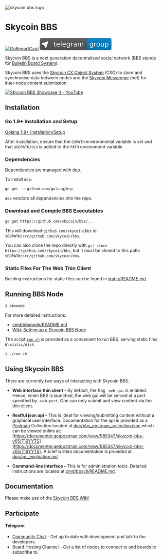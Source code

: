 ![skycoin bbs logo](https://user-images.githubusercontent.com/26845312/32426755-274b72b0-c282-11e7-989f-dc8870f4635e.png)

# Skycoin BBS

[![GoReportCard](https://goreportcard.com/badge/skycoin/bbs)](https://goreportcard.com/report/skycoin/bbs)
[![Telegram group link](telegram-group.svg)](https://t.me/skycoinbbs)

Skycoin BBS is a next generation decentralised social network (BBS stands for [Bulletin Board System](https://en.wikipedia.org/wiki/Bulletin_board_system)).

Skycoin BBS uses the [Skycoin CX Object System](https://github.com/skycoin/cxo) (CXO) to store and synchronise data between nodes and the [Skycoin Messenger](https://github.com/skycoin/net) (net) for inter-node content submission.

[![Skycoin BBS Showcase 4 - YouTube](https://i.ytimg.com/vi/6ZqwgefYauU/0.jpg)](https://youtu.be/6ZqwgefYauU)

## Installation

### Go 1.9+ Installation and Setup

[Golang 1.9+ Installation/Setup](https://github.com/skycoin/skycoin/blob/develop/Installation.md)

After installation, ensure that the `GOPATH` environmental variable is set and that `$GOPATH/bin` is added to the `PATH` environment variable.

### Dependencies

Dependencies are managed with [dep](https://github.com/golang/dep).

To install `dep`:

```sh
go get -u github.com/golang/dep
```

`dep` vendors all dependencies into the repo.

### Download and Compile BBS Executables

```sh
go get https://github.com/skycoin/bbs/...
```

This will download `github.com/skycoin/bbs` to `$GOPATH/src/github.com/skycoin/bbs`.

You can also clone the repo directly with `git clone https://github.com/skycoin/bbs`,
but it must be cloned to this path: `$GOPATH/src/github.com/skycoin/bbs`.

### Static Files For The Web Thin Client

Building instructions for static files can be found in [static/README.md](./static/README.md).

## Running BBS Node

```bash
$ bbsnode
```

For more detailed instructions:
* [cmd/bbsnode/README.md](./cmd/bbsnode/README.md)
* [Wiki: Setting up a Skycoin BBS Node](./wiki/Setting-up-a-Skycoin-BBS-Node)

The script [`run.sh`](./run.sh) is provided as a convenient to run BBS, serving static files in `static/dist`.

```bash
$ ./run.sh
```

## Using Skycoin BBS

There are currently two ways of interacting with Skycoin BBS.
* **Web interface thin client -** By default, the flag `-web-gui` is enabled. Hence, when BBS is launched, the web gui will be served at a port specified by `-web-port`. One can only submit and view content via the thin client.

* **Restful json api -** This is ideal for viewing/submitting content without a graphical user interface. Documentation for the api is provided as a [Postman](https://www.getpostman.com/) Collection located at [doc/bbs_postman_collection.json](doc/postman_collection.json) which can be viewed online at: [https://documenter.getpostman.com/view/985347/skycoin-bbs-v05/719YYTS](https://documenter.getpostman.com/view/985347/skycoin-bbs-v05/719YYTS). A brief written documentation is provided at [doc/api_explnation.md](./doc/api_explanantion.md).

* **Command-line interface -** This is for administration tools. Detailed instructions are located at [cmd/bbscli/README.md](./cmd/bbscli/README.md).

## Documentation

Please make use of the [Skycoin BBS Wiki](./wiki)!

## Participate

#### Telegram

* [Community Chat](https://t.me/skycoinbbs) - Get up to date with development and talk to the developers.
* [Board Hosting Channel](https://t.me/skycoinbbshosting) - Get a list of nodes to connect to and boards to subscribe to.
